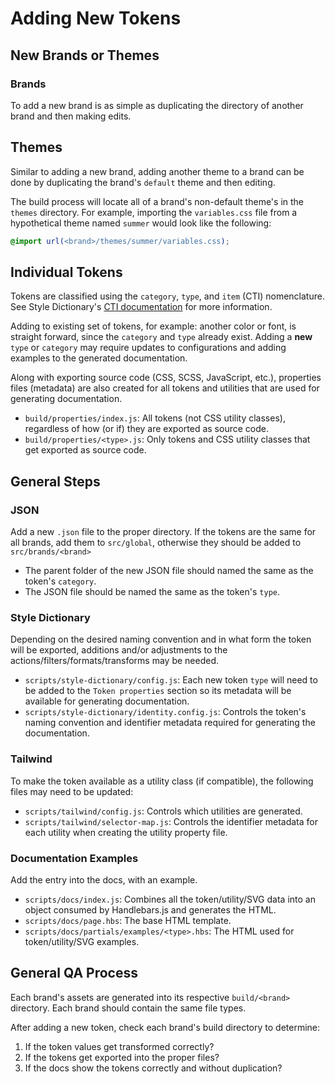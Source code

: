 # Adding New Tokens

## New Brands or Themes

### Brands

To add a new brand is as simple as duplicating the directory of another brand and then making edits.

## Themes

Similar to adding a new brand, adding another theme to a brand can be done by duplicating the brand's `default` theme and then editing.

The build process will locate all of a brand's non-default theme's in the `themes` directory. For example, importing the `variables.css` file from a hypothetical theme named `summer` would look like the following:

```css
@import url(<brand>/themes/summer/variables.css);
```

## Individual Tokens

Tokens are classified using the `category`, `type`, and `item` (CTI) nomenclature. See Style Dictionary's [CTI documentation](https://amzn.github.io/style-dictionary/#/tokens?id=category-type-item) for more information.

Adding to existing set of tokens, for example: another color or font, is straight forward, since the `category` and `type` already exist. Adding a **new** `type` or `category` may require updates to configurations and adding examples to the generated documentation.

Along with exporting source code (CSS, SCSS, JavaScript, etc.), properties files (metadata) are also created for all tokens and utilities that are used for generating documentation.

- `build/properties/index.js`: All tokens (not CSS utility classes), regardless of how (or if) they are exported as source code.
- `build/properties/<type>.js`: Only tokens and CSS utility classes that get exported as source code.

## General Steps

### JSON

Add a new `.json` file to the proper directory. If the tokens are the same for all brands, add them to `src/global`, otherwise they should be added to `src/brands/<brand>`

- The parent folder of the new JSON file should named the same as the token's `category`.
- The JSON file should be named the same as the token's `type`.

### Style Dictionary

Depending on the desired naming convention and in what form the token will be exported, additions and/or adjustments to the actions/filters/formats/transforms may be needed.

- `scripts/style-dictionary/config.js`: Each new token `type` will need to be added to the `Token properties` section so its metadata will be available for generating documentation.
- `scripts/style-dictionary/identity.config.js`: Controls the token's naming convention and identifier metadata required for generating the documentation.

### Tailwind

To make the token available as a utility class (if compatible), the following files may need to be updated:

- `scripts/tailwind/config.js`: Controls which utilities are generated.
- `scripts/tailwind/selector-map.js`: Controls the identifier metadata for each utility when creating the utility property file.

### Documentation Examples

Add the entry into the docs, with an example.

- `scripts/docs/index.js`: Combines all the token/utility/SVG data into an object consumed by Handlebars.js and generates the HTML.
- `scripts/docs/page.hbs`: The base HTML template.
- `scripts/docs/partials/examples/<type>.hbs`: The HTML used for token/utility/SVG examples.

## General QA Process

Each brand's assets are generated into its respective `build/<brand>` directory. Each brand should contain the same file types.

After adding a new token, check each brand's build directory to determine:

1. If the token values get transformed correctly?
2. If the tokens get exported into the proper files?
3. If the docs show the tokens correctly and without duplication?
